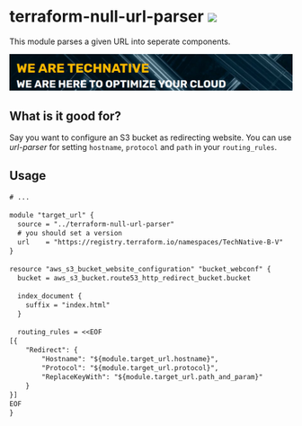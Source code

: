 # terraform-null-url-parser ![](https://img.shields.io/github/workflow/status/TechNative-B-V/terraform-null-url-parser-name/Lint?style=plastic)

This module parses a given URL into seperate components.

[![](we-are-technative.png)](https://www.technative.nl)

## What is it good for?

Say you want to configure an S3 bucket as redirecting website. You can use
*url-parser* for setting `hostname`, `protocol` and `path` in your
`routing_rules`.

## Usage

```hcl
# ...

module "target_url" {
  source = "../terraform-null-url-parser"
  # you should set a version
  url    = "https://registry.terraform.io/namespaces/TechNative-B-V"
}

resource "aws_s3_bucket_website_configuration" "bucket_webconf" {
  bucket = aws_s3_bucket.route53_http_redirect_bucket.bucket

  index_document {
    suffix = "index.html"
  }

  routing_rules = <<EOF
[{
    "Redirect": {
        "Hostname": "${module.target_url.hostname}",
        "Protocol": "${module.target_url.protocol}",
        "ReplaceKeyWith": "${module.target_url.path_and_param}"
    }
}]
EOF
}
```

<!-- BEGIN_TF_DOCS -->
<!-- END_TF_DOCS -->
